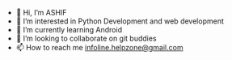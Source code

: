 - 👋 Hi, I’m ASHIF
- 👀 I’m interested in Python Development and web development
- 🌱 I’m currently learning Android
- 💞️ I’m looking to collaborate on git buddies
- 📫 How to reach me infoline.helpzone@gmail.com

<!---
aashy135/aashy135 is a ✨ special ✨ repository because its `README.md` (this file) appears on your GitHub profile.
You can click the Preview link to take a look at your changes.
--->
